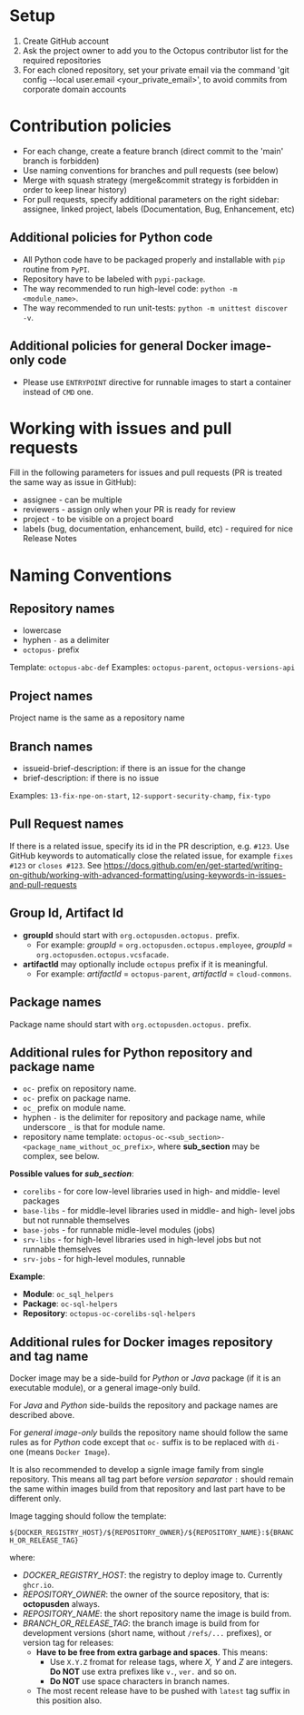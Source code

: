 # Setup

1. Create GitHub account
2. Ask the project owner to add you to the Octopus contributor list for the required repositories
3. For each cloned repository, set your private email via the command 'git config --local user.email <your_private_email>', to avoid commits from corporate domain accounts

# Contribution policies

- For each change, create a feature branch (direct commit to the 'main' branch is forbidden)
- Use naming conventions for branches and pull requests (see below)
- Merge with squash strategy (merge&commit strategy is forbidden in order to keep linear history)
- For pull requests, specify additional parameters on the right sidebar: assignee, linked project, labels (Documentation, Bug, Enhancement, etc)

## Additional policies for Python code

- All Python code have to be packaged properly and installable with `pip` routine from `PyPI`. 
- Repository have to be labeled with `pypi-package`.
- The way recommended to run high-level code: `python -m <module_name>`.
- The way recommended to run unit-tests: `python -m unittest discover -v`.

## Additional policies for general Docker image-only code

- Please use `ENTRYPOINT` directive for runnable images to start a container instead of `CMD` one.

# Working with issues and pull requests

Fill in the following parameters for issues and pull requests (PR is treated the same way as issue in GitHub):
- assignee - can be multiple
- reviewers - assign only when your PR is ready for review
- project - to be visible on a project board
- labels (bug, documentation, enhancement, build, etc) - required for nice Release Notes

# Naming Conventions

## Repository names

- lowercase
- hyphen `-` as a delimiter
- `octopus-` prefix

Template: `octopus-abc-def`
Examples: `octopus-parent`, `octopus-versions-api`

## Project names

Project name is the same as a repository name

## Branch names

- issueid-brief-description: if there is an issue for the change
- brief-description: if there is no issue 

Examples: `13-fix-npe-on-start`, `12-support-security-champ`, `fix-typo`

## Pull Request names

If there is a related issue, specify its id in the PR description, e.g. `#123`. 
Use GitHub keywords to automatically close the related issue, for example `fixes #123` or `closes #123`. See https://docs.github.com/en/get-started/writing-on-github/working-with-advanced-formatting/using-keywords-in-issues-and-pull-requests

## Group Id, Artifact Id

- **groupId** should start with `org.octopusden.octopus.` prefix.
  - For example: *groupId* = `org.octopusden.octopus.employee`, *groupId* = `org.octopusden.octopus.vcsfacade`.
- **artifactId** may optionally include `octopus` prefix if it is meaningful.
  - For example: *artifactId* = `octopus-parent`, *artifactId* = `cloud-commons`.

## Package names

Package name should start with `org.octopusden.octopus.` prefix.

## Additional rules for Python repository and package name

- `oc-` prefix on repository name.
- `oc-` prefix on package name.
- `oc_` prefix on module name.
- hyphen `-` is the delimiter for repository and package name, while underscore `_` is that for module name.
- repository name template: `octopus-oc-<sub_section>-<package_name_without_oc_prefix>`, where **sub_section** may be complex, see below.

**Possible values for *sub_section***:
- `corelibs` - for core low-level libraries used in high- and middle- level packages
- `base-libs` - for middle-level libraries used in middle- and high- level jobs but not runnable themselves
- `base-jobs` - for runnable midle-level modules (jobs)
- `srv-libs` - for high-level libraries used in high-level jobs but not runnable themselves
- `srv-jobs` - for high-level modules, runnable

**Example**:
- **Module**: `oc_sql_helpers`
- **Package**: `oc-sql-helpers`
- **Repository**: `octopus-oc-corelibs-sql-helpers`

## Additional rules for Docker images repository and tag name

Docker image may be a side-build for *Python* or *Java* package (if it is an executable module), or a general image-only build.

For *Java* and *Python* side-builds the repository and package names are described above.

For *general image-only* builds the repository name should follow the same rules as for *Python* code except that `oc-` suffix is to be replaced with `di-` one (means `Docker Image`).

It is also recommended to develop a signle image family from single repository. This means all tag part before *version separator* `:` should remain the same within images build from that repository and last part have to be different only.

Image tagging should follow the template:

`${DOCKER_REGISTRY_HOST}/${REPOSITORY_OWNER}/${REPOSITORY_NAME}:${BRANCH_OR_RELEASE_TAG}`

where:
- *DOCKER_REGISTRY_HOST*: the registry to deploy image to. Currently `ghcr.io`.
- *REPOSITORY_OWNER*: the owner of the source repository, that is: **octopusden** always.
- *REPOSITORY_NAME*: the short repository name the image is build from.
- *BRANCH_OR_RELEASE_TAG*: the branch image is build from for development versions (short name, without `/refs/...` prefixes), or version tag for releases:
    - **Have to be free from extra garbage and spaces**. This means:
        - Use `X.Y.Z` fromat for release tags, where *X, Y* and *Z* are integers. **Do NOT** use extra prefixes like `v.`, `ver.` and so on.
        - **Do NOT** use space characters in branch names.
    - The most recent release have to be pushed with `latest` tag suffix in this position also.
